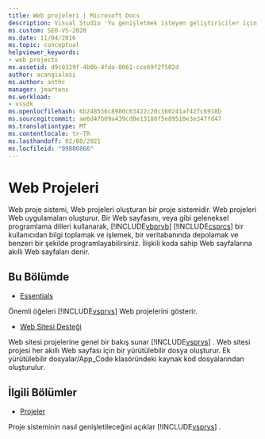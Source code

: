 ```yaml
---
title: Web projeleri | Microsoft Docs
description: Visual Studio 'Yu genişletmek isteyen geliştiriciler için Web projesi sisteminin Visual Studio 'da nasıl çalıştığı hakkında iç ayrıntıları öğrenin.
ms.custom: SEO-VS-2020
ms.date: 11/04/2016
ms.topic: conceptual
helpviewer_keywords:
- web projects
ms.assetid: d9c0329f-4b0b-4fda-8061-cce69f2f502d
author: acangialosi
ms.author: anthc
manager: jmartens
ms.workload:
- vssdk
ms.openlocfilehash: 6b248556c8980c63422c20c160241af42fc6918b
ms.sourcegitcommit: ae6d47b09a439cd0e13180f5e89510e3e347fd47
ms.translationtype: MT
ms.contentlocale: tr-TR
ms.lasthandoff: 02/08/2021
ms.locfileid: "99886866"
---
```

# <a name="web-projects"></a>Web Projeleri
Web proje sistemi, Web projeleri oluşturan bir proje sistemidir. Web projeleri Web uygulamaları oluşturur. Bir Web sayfasını, veya gibi geleneksel programlama dilleri kullanarak, [!INCLUDE[vbprvb](../../code-quality/includes/vbprvb_md.md)] [!INCLUDE[csprcs](../../data-tools/includes/csprcs_md.md)] bir kullanıcıdan bilgi toplamak ve işlemek, bir veritabanında depolamak ve benzeri bir şekilde programlayabilirsiniz. İlişkili koda sahip Web sayfalarına akıllı Web sayfaları denir.

## <a name="in-this-section"></a>Bu Bölümde
- [Essentials](../../extensibility/internals/web-project-essentials.md)

 Önemli öğeleri [!INCLUDE[vsprvs](../../code-quality/includes/vsprvs_md.md)] Web projelerini gösterir.

- [Web Sitesi Desteği](../../extensibility/internals/web-site-support.md)

 Web sitesi projelerine genel bir bakış sunar [!INCLUDE[vsprvs](../../code-quality/includes/vsprvs_md.md)] . Web sitesi projesi her akıllı Web sayfası için bir yürütülebilir dosya oluşturur. Ek yürütülebilir dosyalar/App_Code klasöründeki kaynak kod dosyalarından oluşturulur.

## <a name="related-sections"></a>İlgili Bölümler
- [Projeler](../../extensibility/internals/projects.md)

 Proje sisteminin nasıl genişletileceğini açıklar [!INCLUDE[vsprvs](../../code-quality/includes/vsprvs_md.md)] .
